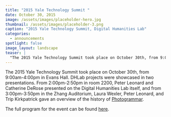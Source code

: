 ```yaml
---
title: "2015 Yale Technology Summit "
date: October 30, 2015
image: /assets/images/placeholder-hero.jpg
thumbnail: /assets/images/placeholder-3.png
caption: "2015 Yale Technology Summit, Digital Humanities Lab"
categories: 
  - announcements
spotlight: false 
image_layout: landscape
teaser: |
  "The 2015 Yale Technology Summit took place on October 30th, from 9:00am-4:00pm in Evans Hall. DHLab projects were showcased in two presentations. From 2:00pm-2:50pm in room 2200, Peter Leonard and..."
---
```


The 2015 Yale Technology Summit took place on October 30th, from 9:00am-4:00pm in Evans Hall. DHLab projects were showcased in two presentations. From 2:00pm-2:50pm in room 2200, Peter Leonard and Catherine DeRose presented on the Digital Humanities Lab itself, and from 3:00pm-3:50pm in the Zhang Auditorium, Laura Wexler, Peter Leonard, and Trip Kirkpatrick gave an overview of the history of <a href="http://web.library.yale.edu/dhlab/photogrammar" target="_blank">Photogrammar</a>.

The full program for the event can be found <a href="http://www.cvent.com/events/2015-yale-technology-summit/agenda-74948859ce6046248c32dada831f4c9d.aspx" target="_blank">here</a>.
